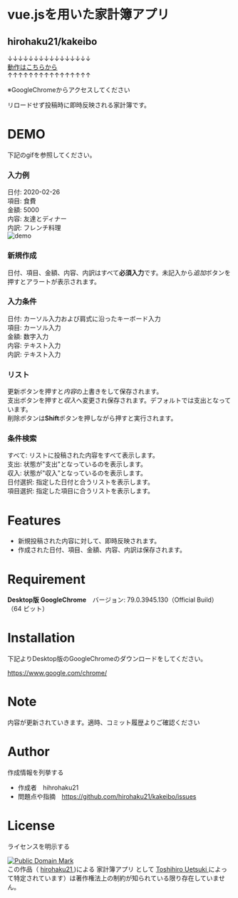 # vue.jsを用いた家計簿アプリ

## hirohaku21/kakeibo
↓↓↓↓↓↓↓↓↓↓↓↓↓↓↓↓  
[動作はこちらから](https://hirohaku21.github.io/kakeibo/)  
↑↑↑↑↑↑↑↑↑↑↑↑↑↑↑↑  

※GoogleChromeからアクセスしてください  

リロードせず投稿時に即時反映される家計簿です。  


# DEMO

下記のgifを参照してください。
### 入力例
日付: 2020-02-26  
項目: 食費  
金額: 5000  
内容: 友達とディナー  
内訳: フレンチ料理  
![demo](https://raw.githubusercontent.com/wiki/hirohaku21/kakeibo/demo.gif)


### 新規作成  
日付、項目、金額、内容、内訳はすべて**必須入力**です。未記入から*追加*ボタンを押すとアラートが表示されます。  
### 入力条件  
日付: カーソル入力および肩式に沿ったキーボード入力  
項目: カーソル入力  
金額: 数字入力  
内容: テキスト入力  
内訳: テキスト入力  
### リスト
更新ボタンを押すと*内容*の上書きをして保存されます。  
支出ボタンを押すと*収入*へ変更され保存されます。デフォルトでは支出となっています。  
削除ボタンは**Shift**ボタンを押しながら押すと実行されます。  
### 条件検索
すべて: リストに投稿された内容をすべて表示します。  
支出: 状態が"支出"となっているのを表示します。  
収入: 状態が"収入"となっているのを表示します。  
日付選択: 指定した日付と合うリストを表示します。  
項目選択: 指定した項目に合うリストを表示します。  


# Features

- 新規投稿された内容に対して、即時反映されます。
- 作成された日付、項目、金額、内容、内訳は保存されます。

# Requirement

**Desktop版 GoogleChrome**　バージョン: 79.0.3945.130（Official Build） （64 ビット）

# Installation

下記よりDesktop版のGoogleChromeのダウンロードをしてください。  

https://www.google.com/chrome/


# Note

内容が更新されていきます。適時、コミット履歴よりご確認ください

# Author

作成情報を列挙する

- 作成者　hihrohaku21
- 問題点や指摘　https://github.com/hirohaku21/kakeibo/issues  


# License
ライセンスを明示する

<p xmlns:dct="http://purl.org/dc/terms/">
  <a rel="license" href="http://creativecommons.org/publicdomain/mark/1.0/">
    <img src="https://licensebuttons.net/p/mark/1.0/88x31.png"
    style="border-style: none;" alt="Public Domain Mark" />
  </a>
  <br />
  この作品（
  <a href="https://github.com/hirohaku21" rel="dct:creator">
    <span property="dct:title">
      hirohaku21
    </span>
  </a>
  )による
  <span property="dct:title">
    家計簿アプリ
  </span>
  として 
  <a href="mailto:hirohaku0201-inquiry@yahoo.co.jp">
  <span resource="[_:publisher]" rel="dct:publisher">
    <span property="dct:title">
      Toshihiro Uetsuki
    </span>
  </span>
  </a>
  によって特定されています）は著作権法上の制約が知られている限り存在していません。
</p>

